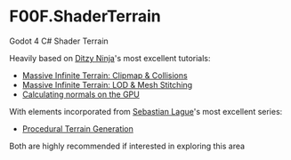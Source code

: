 # F00F.ShaderTerrain
Godot 4 C# Shader Terrain

Heavily based on [Ditzy Ninja](https://www.youtube.com/@ditzyninja)'s most excellent tutorials:
 - [Massive Infinite Terrain: Clipmap & Collisions](https://www.youtube.com/watch?v=Hgv9iAdazKg)
 - [Massive Infinite Terrain: LOD & Mesh Stitching](https://www.youtube.com/watch?v=jDM0m4WuBAg)
 - [Calculating normals on the GPU](https://www.youtube.com/watch?v=izsMr5Pyk2g)

 With elements incorporated from [Sebastian Lague](https://www.youtube.com/@SebastianLague)'s most excellent series:
  - [Procedural Terrain Generation](https://www.youtube.com/playlist?list=PLFt_AvWsXl0eBW2EiBtl_sxmDtSgZBxB3)

Both are highly recommended if interested in exploring this area

